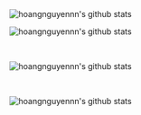 <div>
  <img
    src="https://github-readme-stats.vercel.app/api/top-langs/?username=hoangnguyennn&theme=material-palenight&layout=compact"
    alt="hoangnguyennn's github stats"
  />

  <br />

  <img
    src="https://github-readme-stats.vercel.app/api?username=hoangnguyennn&theme=material-palenight"
    alt="hoangnguyennn's github stats"
  />

  <br />

  <img
    src="https://github-readme-streak-stats.herokuapp.com/?user=hoangnguyennn&theme=tokyonight"
    alt="hoangnguyennn's github stats"
  />

  <br />

  <img
    src="https://github-readme-stats.vercel.app/api/wakatime?username=hoangnguyennn&theme=tokyonight"
    alt="hoangnguyennn's github stats"
  />
</div>
